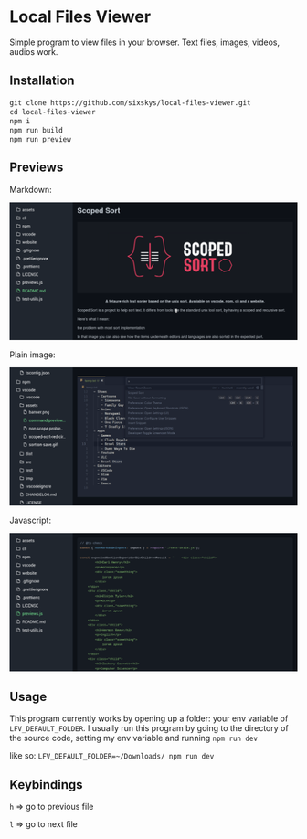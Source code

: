 # Local Files Viewer

Simple program to view files in your browser. Text files, images, videos, audios work.

## Installation

```
git clone https://github.com/sixskys/local-files-viewer.git
cd local-files-viewer
npm i
npm run build
npm run preview
```

## Previews

Markdown:

![markdown](assets/markdown.png)

Plain image:

![plain image file](assets/plain-image-file.png)

Javascript:

![javascript](assets/javascript.png)

## Usage

This program currently works by opening up a folder: your env variable of `LFV_DEFAULT_FOLDER`.
I usually run this program by going to the directory of the source code, setting my env variable and
running `npm run dev`

like so: `LFV_DEFAULT_FOLDER=~/Downloads/ npm run dev`

## Keybindings

`h` => go to previous file

`l` => go to next file
